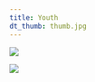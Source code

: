 ```yaml
---
title: Youth
dt_thumb: thumb.jpg
---
```


![](https://mir-s3-cdn-cf.behance.net/project_modules/1400/24277949632349.58b9f100a46ef.jpg)

![](https://mir-s3-cdn-cf.behance.net/project_modules/1400/9d2c5d49632349.58b9f100a422d.jpg)